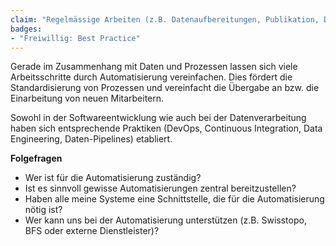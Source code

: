 ```yaml
---
claim: "Regelmässige Arbeiten (z.B. Datenaufbereitungen, Publikation, Deployment) sind automatisiert."
badges:
- "Freiwillig: Best Practice"
---
```


Gerade im Zusammenhang mit Daten und Prozessen lassen sich viele Arbeitsschritte durch Automatisierung vereinfachen. Dies fördert die Standardisierung von Prozessen und vereinfacht die Übergabe an bzw. die Einarbeitung von neuen Mitarbeitern.

Sowohl in der Softwareentwicklung wie auch bei der Datenverarbeitung haben sich entsprechende Praktiken (DevOps, Continuous Integration, Data Engineering, Daten-Pipelines) etabliert.

**Folgefragen**

* Wer ist für die Automatisierung zuständig?
* Ist es sinnvoll gewisse Automatisierungen zentral bereitzustellen?
* Haben alle meine Systeme eine Schnittstelle, die für die Automatisierung nötig ist?
* Wer kann uns bei der Automatisierung unterstützen (z.B. Swisstopo, BFS oder externe Dienstleister)?

